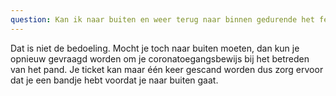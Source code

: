 ```yaml
---
question: Kan ik naar buiten en weer terug naar binnen gedurende het feest?
---
```

Dat is niet de bedoeling.
Mocht je toch naar buiten moeten, dan kun je opnieuw gevraagd worden om je coronatoegangsbewijs bij het betreden van het pand.
Je ticket kan maar één keer gescand worden dus zorg ervoor dat je een bandje hebt voordat je naar buiten gaat.
